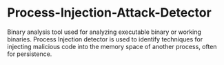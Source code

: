 # Process-Injection-Attack-Detector
Binary analysis tool used for analyzing executable binary or working binaries. Process Injection detector is used to identify techniques for injecting malicious code into the memory space of another process, often for persistence.
